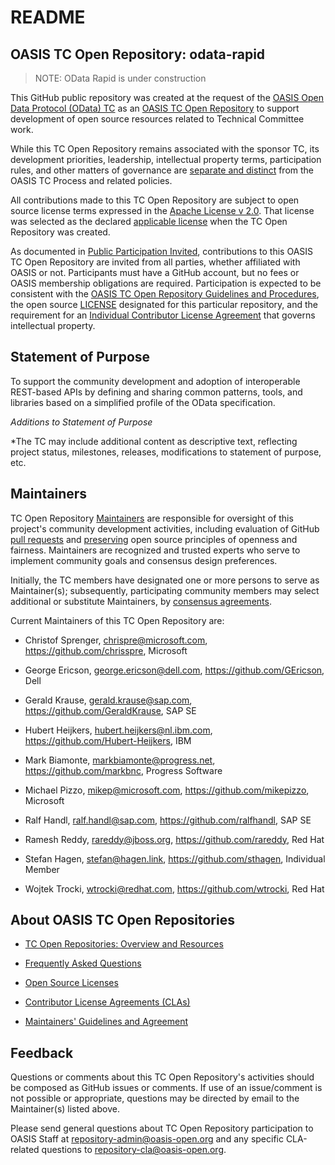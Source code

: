 # README

## OASIS TC Open Repository: odata-rapid

> NOTE: OData Rapid is under construction 

This GitHub public repository was created at the request of the 
[OASIS Open Data Protocol (OData) TC](https://www.oasis-open.org/committees/odata/) as an 
[OASIS TC Open Repository](https://www.oasis-open.org/resources/open-repositories/) to support 
development of open source resources related to Technical Committee work.

While this TC Open Repository remains associated with the sponsor TC, its development priorities, 
leadership, intellectual property terms, participation rules, and other matters of governance 
are [separate and distinct](https://github.com/oasis-open/odata-rapid/blob/main/CONTRIBUTING.md#governance-distinct-from-oasis-tc-process) 
from the OASIS TC Process and related policies.

All contributions made to this TC Open Repository are subject to open source license terms 
expressed in the [Apache License v 2.0](https://www.oasis-open.org/sites/www.oasis-open.org/files/Apache-LICENSE-2.0.txt). 
That license was selected as the declared 
[applicable license](https://www.oasis-open.org/resources/open-repositories/licenses) when 
the TC Open Repository was created.

As documented in [Public Participation Invited](https://github.com/oasis-open/odata-rapid/blob/main/CONTRIBUTING.md#public-participation-invited), 
contributions to this OASIS TC Open Repository are invited from all parties, whether affiliated 
with OASIS or not. Participants must have a GitHub account, but no fees or OASIS membership 
obligations are required. Participation is expected to be consistent with the 
[OASIS TC Open Repository Guidelines and Procedures](https://www.oasis-open.org/policies-guidelines/open-repositories), 
the open source [LICENSE](https://github.com/oasis-open/odata-rapid/blob/main/LICENSE) designated 
for this particular repository, and the requirement for an 
[Individual Contributor License Agreement](https://www.oasis-open.org/resources/open-repositories/cla/individual-cla) 
that governs intellectual property.

## Statement of Purpose

To support the community development and adoption of interoperable REST-based APIs by defining and 
sharing common patterns, tools, and libraries based on a simplified profile of the OData specification.

*Additions to Statement of Purpose*

*The TC may include additional content as descriptive text, reflecting project status, milestones, 
releases, modifications to statement of purpose, etc. 

## Maintainers</a>

TC Open Repository [Maintainers](https://www.oasis-open.org/resources/open-repositories/maintainers-guide) 
are responsible for oversight of this project's community development activities, including evaluation 
of GitHub [pull requests](https://github.com/oasis-open/odata-rapid/blob/main/CONTRIBUTING.md#fork-and-pull-collaboration-model) 
and [preserving](https://www.oasis-open.org/policies-guidelines/open-repositories#repositoryManagement) 
open source principles of openness and fairness. Maintainers are recognized and trusted experts 
who serve to implement community goals and consensus design preferences.

Initially, the TC members have designated one or more persons to serve as Maintainer(s); 
subsequently, participating community members may select additional or substitute Maintainers, 
by [consensus agreements](https://www.oasis-open.org/resources/open-repositories/maintainers-guide#additionalMaintainers). 

Current Maintainers</a> of this TC Open Repository are: 

* Christof Sprenger, chrispre@microsoft.com, https://github.com/chrisspre, Microsoft

* George Ericson, george.ericson@dell.com, https://github.com/GEricson, Dell

* Gerald Krause, gerald.krause@sap.com, https://github.com/GeraldKrause, SAP SE

* Hubert Heijkers, hubert.heijkers@nl.ibm.com, https://github.com/Hubert-Heijkers, IBM

* Mark Biamonte, markbiamonte@progress.net, https://github.com/markbnc, Progress Software

* Michael Pizzo, mikep@microsoft.com, https://github.com/mikepizzo, Microsoft

* Ralf Handl, ralf.handl@sap.com, https://github.com/ralfhandl, SAP SE

* Ramesh Reddy, rareddy@jboss.org, https://github.com/rareddy, Red Hat

* Stefan Hagen, stefan@hagen.link, https://github.com/sthagen, Individual Member

* Wojtek Trocki, wtrocki@redhat.com, https://github.com/wtrocki, Red Hat

## About OASIS TC Open Repositories

- [TC Open Repositories: Overview and Resources](https://www.oasis-open.org/resources/open-repositories/)

- [Frequently Asked Questions](https://www.oasis-open.org/resources/open-repositories/faq)

- [Open Source Licenses](https://www.oasis-open.org/resources/open-repositories/licenses)

- [Contributor License Agreements (CLAs)](https://www.oasis-open.org/resources/open-repositories/cla)

- [Maintainers' Guidelines and Agreement](https://www.oasis-open.org/resources/open-repositories/maintainers-guide)

## Feedback

Questions or comments about this TC Open Repository's activities should be composed as GitHub issues 
or comments. If use of an issue/comment is not possible or appropriate, questions may be directed 
by email to the Maintainer(s) listed above. 

Please send general questions about TC Open Repository participation to OASIS Staff at 
repository-admin@oasis-open.org and any specific CLA-related questions to repository-cla@oasis-open.org.
